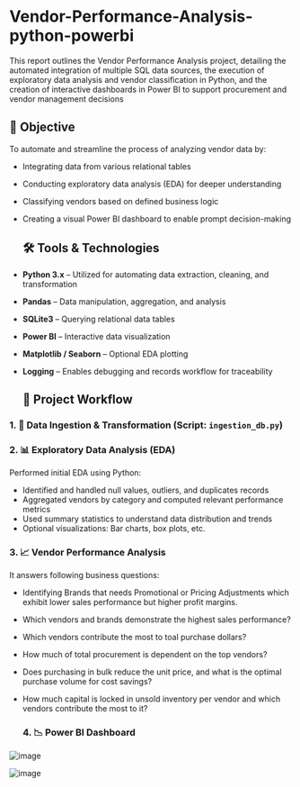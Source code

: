 # Vendor-Performance-Analysis-python-powerbi

This report outlines the Vendor Performance Analysis project, detailing the automated integration of multiple SQL data sources, the execution of exploratory data analysis and vendor classification in Python, and the creation of interactive dashboards in Power BI to support procurement and vendor management decisions

## 📌 Objective

To automate and streamline the process of analyzing vendor data by:
- Integrating data from various relational tables
- Conducting exploratory data analysis (EDA) for deeper understanding
- Classifying vendors based on defined business logic
- Creating a visual Power BI dashboard to enable prompt decision-making

  ## 🛠️ Tools & Technologies

- **Python 3.x** – Utilized for automating data extraction, cleaning, and transformation
- **Pandas** – Data manipulation, aggregation, and analysis 
- **SQLite3** – Querying relational data tables
- **Power BI** – Interactive data visualization  
- **Matplotlib / Seaborn** – Optional EDA plotting 
- **Logging** – Enables debugging and records workflow for traceability

  ## 🧩 Project Workflow

### 1. 🧠 Data Ingestion & Transformation (Script: `ingestion_db.py`)

### 2. 📊 Exploratory Data Analysis (EDA)

Performed initial EDA using Python:
- Identified and handled null values, outliers, and duplicates records
- Aggregated vendors by category and computed relevant performance metrics
- Used summary statistics to understand data distribution and trends
- Optional visualizations: Bar charts, box plots, etc.

### 3. 📈 Vendor Performance Analysis
It answers following business questions:
- Identifying Brands that needs Promotional or Pricing Adjustments which exhibit lower sales performance but higher profit margins.
- Which vendors and brands demonstrate the highest sales performance?
- Which vendors contribute the most to toal purchase dollars?
- How much of total procurement is dependent on the top vendors?
- Does purchasing in bulk reduce the unit price, and what is the optimal purchase volume for cost savings?
- How much capital is locked in unsold inventory per vendor and which vendors contribute the most to it?

  ### 4. 📉 Power BI Dashboard

![image](https://github.com/user-attachments/assets/07a32b68-783a-4a5a-abd8-19811b13974a)

![image](https://github.com/user-attachments/assets/ed666aa2-e286-442e-93f3-b567e1f03bf8)
